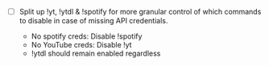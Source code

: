 - [ ] Split up !yt, !ytdl & !spotify for more granular control of which commands
to disable in case of missing API credentials.

    -  No spotify creds: Disable !spotify
    -  No YouTube creds: Disable !yt
    - !ytdl should remain enabled regardless

